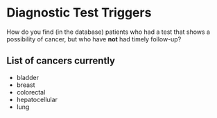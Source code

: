 Diagnostic Test Triggers
========

How do you find (in the database) patients who had a test that shows a possibility of cancer, but who have **not** had timely follow-up?

List of cancers currently
--------

- bladder
- breast
- colorectal
- hepatocellular
- lung
